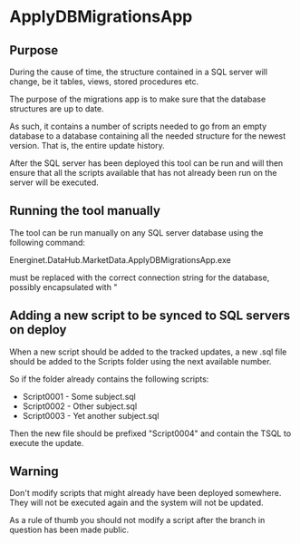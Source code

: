# ApplyDBMigrationsApp

## Purpose

During the cause of time, the structure contained in a SQL server will change, be it tables, views, stored procedures etc.

The purpose of the migrations app is to make sure that the database structures are up to date.

As such, it contains a number of scripts needed to go from an empty database to a database containing all the needed structure for the newest version. That is, the entire update history.

After the SQL server has been deployed this tool can be run and will then ensure that all the scripts available that has not already been run on the server will be executed.

## Running the tool manually

The tool can be run manually on any SQL server database using the following command:

Energinet.DataHub.MarketData.ApplyDBMigrationsApp.exe <connection string>

<connection string> must be replaced with the correct connection string for the database, possibly encapsulated with "

## Adding a new script to be synced to SQL servers on deploy

When a new script should be added to the tracked updates, a new .sql file should be added to the Scripts folder using the next available number.

So if the folder already contains the following scripts:

* Script0001 - Some subject.sql
* Script0002 - Other subject.sql
* Script0003 - Yet another subject.sql

Then the new file should be prefixed "Script0004" and contain the TSQL to execute the update.

## Warning

Don't modify scripts that might already have been deployed somewhere. They will not be executed again
and the system will not be updated.

As a rule of thumb you should not modify a script after the branch in question has been made public.
